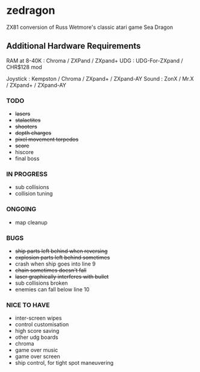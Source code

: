 # zedragon
ZX81 conversion of Russ Wetmore's classic atari game Sea Dragon

## Additional Hardware Requirements

RAM at 8-40K : Chroma / ZXPand / ZXpand+
UDG : UDG-For-ZXpand / CHR$128 mod

Joystick : Kempston / Chroma / ZXpand+ / ZXpand-AY
Sound : ZonX / Mr.X / ZXpand+ / ZXpand-AY


### TODO
* ~~lasers~~
* ~~stalactites~~
* ~~shooters~~
* ~~depth charges~~
* ~~pixel movement torpedos~~
* ~~score~~
* hiscore
* final boss

### IN PROGRESS
* sub collisions
* collision tuning

### ONGOING
* map cleanup

### BUGS
* ~~ship parts left behind when reversing~~
* ~~explosion parts left behind sometimes~~
* crash when ship goes into line 9
* ~~chain sometimes doesn't fall~~
* ~~laser graphically interferes with bullet~~
* sub collisions broken
* enemies can fall below line 10

### NICE TO HAVE
* inter-screen wipes
* control customisation
* high score saving
* other udg boards
* chroma
* game over music
* game over screen
* ship control, for tight spot maneuvering

